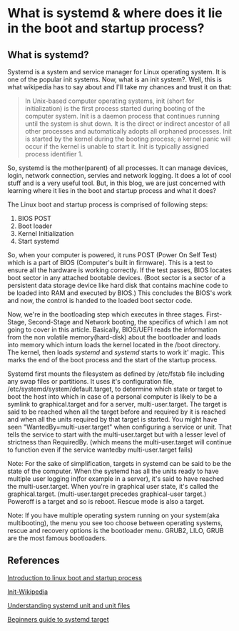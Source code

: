 # What is systemd & where does it lie in the boot and startup process?

## What is systemd?
Systemd is a system and service manager for Linux
operating system. It is one of the popular init systems. Now, what is an init
system?. Well, this is what wikipedia has to say about and I'll take my chances
and trust it on that:

> In Unix-based computer operating systems, init (short for initialization) is
> the first process started during booting of the computer system. Init is a
> daemon process that continues running until the system is shut down. It is
> the direct or indirect ancestor of all other processes and automatically
> adopts all orphaned processes. Init is started by the kernel during the
> booting process; a kernel panic will occur if the kernel is unable to start
> it. Init is typically assigned process identifier 1.

So, systemd is the mother(parent) of all processes. It can manage devices,
login, network connection, servies and network logging. It does a lot of cool
stuff and is a very useful tool. But, in this blog, we are just concerned with
learning where it lies in the boot and startup process and what it does?

The Linux boot and startup process is comprised of following steps:
1. BIOS POST
2. Boot loader
3. Kernel Initialization
4. Start systemd

So, when your computer is powered, it runs POST (Power On Self Test) which is a
part of BIOS (Computer's built in firmware). This is a test to ensure all the
hardware is working correctly. If the test passes, BIOS locates boot sector in
any attached bootable devices. (Boot sector is a sector of a persistent data
storage device like hard disk that contains machine code to be loaded into RAM
and executed by BIOS.) This concludes the BIOS's work and now, the control is
handed to the loaded boot sector code.

Now, we're in the bootloading step which executes in three stages. First-Stage,
Second-Stage and Network booting, the specifics of which I am not going to
cover in this article. Basically, BIOS/UEFI reads the information from the non
volatile memory(hard-disk) about the bootloader and loads into memory which
inturn loads the kernel located in the /boot directory. The kernel, then loads
*systemd* and *systemd* starts to work it' magic. This marks the end of the
boot process and the start of the startup process.

Systemd first mounts the filesystem as defined by /etc/fstab file including any
swap files or partitions. It uses it's configuration file,
/etc/systemd/system/default.target, to determine which state or target to boot
the host into which in case of a personal computer is likely to be a symlink to
graphical.target and for a server, multi-user.target. The target is said to be
reached when all the target before and required by it is reached and when all
the units required by that target is started. You might have seen
"WantedBy=multi-user.target" when configuring a service or unit. That tells the
service to start with the multi-user.target but with a lesser level of
strictness than RequiredBy. (which means the multi-user.target will continue to
function even if the service wantedby multi-user.target fails)


Note: For the sake of simplification, targets in systemd can be
said to be the state of the computer. When the systemd has all the units
ready to have multiple user logging in(for example in a server), it's said to
have reached the multi-user.target. When you're in graphical user state, it's
called the graphical.target. (multi-user.target precedes graphical-user
target.) Poweroff is a target and so is reboot. Rescue mode is also a target.

Note: If you have multiple operating system running on your system(aka
multibooting), the menu you see too choose between operating systems, rescue
and recovery options is the bootloader menu. GRUB2, LILO, GRUB are the most
famous bootloaders.


## References
[Introduction to linux boot and startup process](https://opensource.com/article/17/2/linux-boot-and-startup)

[Init-Wikipedia](https://en.wikipedia.org/wiki/Init)

[Understanding systemd unit and unit files](https://www.digitalocean.com/community/tutorials/understanding-systemd-units-and-unit-files)

[Beginners guide to systemd target](https://www.thegeeksearch.com/beginners-guide-to-systemd-targets-runlevels/)

